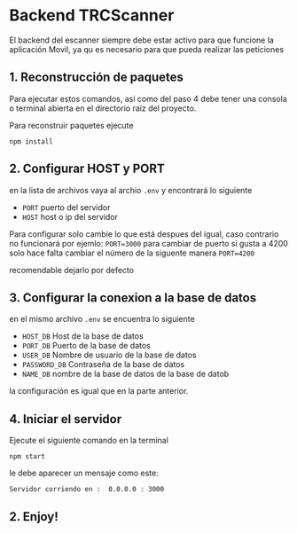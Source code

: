# Backend TRCScanner
El backend del escanner siempre debe estar activo para que funcione la aplicación
Movil, ya qu es necesario para que pueda realizar las peticiones

## 1. Reconstrucción de paquetes
Para ejecutar estos comandos, asi como del paso 4 debe tener una consola o terminal
abierta en el directorio raíz del proyecto.  

Para reconstruir paquetes ejecute

```
npm install
```

## 2. Configurar HOST y PORT

en la lista de archivos vaya al archio ``` .env ``` y encontrará lo siguiente

* ```PORT``` puerto del servidor
* ```HOST``` host o ip del servidor

Para configurar solo cambie lo que está despues del igual, caso contrario no funcionará
por ejemlo: 
```PORT=3000```
para cambiar de puerto si gusta a 4200 solo hace falta cambiar el número de la siguente manera
```PORT=4200```

recomendable dejarlo por defecto

## 3. Configurar la conexion a la base de datos
en el mismo archivo ```.env``` se encuentra lo siguiente

* ```HOST_DB``` Host de la base de datos
* ```PORT_DB``` Puerto de la base de datos
* ```USER_DB``` Nombre de usuario de la base de datos
* ```PASSWORD_DB``` Contraseña de la base de datos
* ```NAME_DB``` nombre de la base de datos de la base de datob

la configuración es igual que en la parte anterior.

## 4. Iniciar el servidor
Ejecute el siguiente comando en la terminal
```
npm start
```
le debe aparecer un mensaje como este: 

```Servidor corriendo en :  0.0.0.0 : 3000```

## 2. Enjoy! 